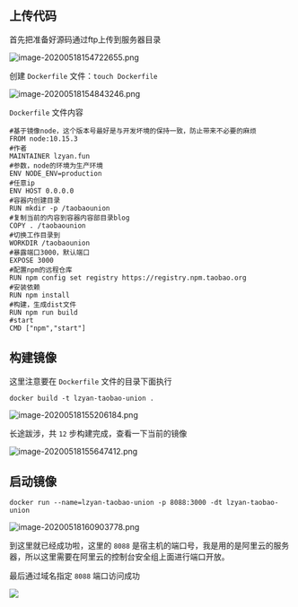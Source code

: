 ## 上传代码

首先把准备好源码通过ftp上传到服务器目录

![image-20200518154722655.png](http://resource.lzyan.fun/lzyan_blog_system/2021_04_17/png/832919149826015232.png)

创建 `Dockerfile` 文件：`touch Dockerfile`

![image-20200518154843246.png](http://resource.lzyan.fun/lzyan_blog_system/2021_04_17/png/832919333989515264.png)

`Dockerfile` 文件内容

```
#基于镜像node，这个版本号最好是与开发坏境的保持一致，防止带来不必要的麻烦
FROM node:10.15.3
#作者
MAINTAINER lzyan.fun
#参数，node的环境为生产环境
ENV NODE_ENV=production
#任意ip
ENV HOST 0.0.0.0
#容器内创建目录
RUN mkdir -p /taobaounion
#复制当前的内容到容器内容部目录blog
COPY . /taobaounion
#切换工作目录到
WORKDIR /taobaounion
#暴露端口3000，默认端口
EXPOSE 3000
#配置npm的远程仓库
RUN npm config set registry https://registry.npm.taobao.org
#安装依赖
RUN npm install
#构建，生成dist文件
RUN npm run build
#start
CMD ["npm","start"]

```


## 构建镜像

这里注意要在 `Dockerfile` 文件的目录下面执行

```
docker build -t lzyan-taobao-union .
```

![image-20200518155206184.png](http://resource.lzyan.fun/lzyan_blog_system/2021_04_17/png/832919476985921536.png)

长途跋涉，共 `12` 步构建完成，查看一下当前的镜像


![image-20200518155647412.png](http://resource.lzyan.fun/lzyan_blog_system/2021_04_17/png/832919588562796544.png)

## 启动镜像
```
docker run --name=lzyan-taobao-union -p 8088:3000 -dt lzyan-taobao-union
```

![image-20200518160903778.png](http://resource.lzyan.fun/lzyan_blog_system/2021_04_17/png/832919670318170112.png)

到这里就已经成功啦，这里的 `8088` 是宿主机的端口号，我是用的是阿里云的服务器，所以这里需要在阿里云的控制台安全组上面进行端口开放。

最后通过域名指定 `8088` 端口访问成功

![](https://resource.lzyan.fun/PigGo/20211225235549.png)